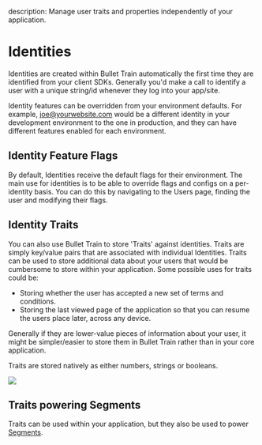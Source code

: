 description: Manage user traits and properties independently of your application.

# Identities

Identities are created within Bullet Train automatically the first time they are identified from your client SDKs. Generally you'd make a call to identify a user with a unique string/id whenever they log into your app/site.

Identity features can be overridden from your environment defaults. For example, joe@yourwebsite.com would be a different identity in your development environment to the one in production, and they can have different features enabled for each environment.

## Identity Feature Flags

By default, Identities receive the default flags for their environment. The main use for identities is to be able to override flags and configs on a per-identity basis. You can do this by navigating to the Users page, finding the user and modifying their flags.

## Identity Traits

You can also use Bullet Train to store 'Traits' against identities. Traits are simply key/value pairs that are associated with individual Identities. Traits can be used to store additional data about your users that would be cumbersome to store within your application. Some possible uses for traits could be:

- Storing whether the user has accepted a new set of terms and conditions.
- Storing the last viewed page of the application so that you can resume the users place later, across any device.

Generally if they are lower-value pieces of information about your user, it might be simpler/easier to store them in Bullet Train rather than in your core application.

Traits are stored natively as either numbers, strings or booleans.

<img src="/images/identity-details.png"/>


## Traits powering Segments

Traits can be used within your application, but they also be used to power [Segments](/managing-segments).
